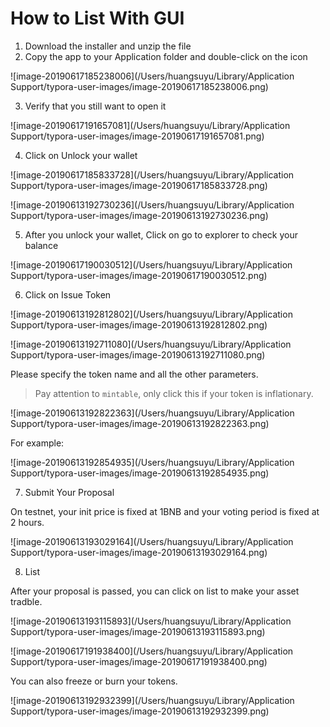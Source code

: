# How to List With GUI

1. Download the installer and unzip the file
2. Copy the app to your Application folder and double-click on the icon

![image-20190617185238006](/Users/huangsuyu/Library/Application Support/typora-user-images/image-20190617185238006.png)

3. Verify that you still want to open it

![image-20190617191657081](/Users/huangsuyu/Library/Application Support/typora-user-images/image-20190617191657081.png)

4. Click on Unlock your wallet

![image-20190617185833728](/Users/huangsuyu/Library/Application Support/typora-user-images/image-20190617185833728.png)


![image-20190613192730236](/Users/huangsuyu/Library/Application Support/typora-user-images/image-20190613192730236.png)



5. After you unlock your wallet, Click on go to explorer to check your balance

![image-20190617190030512](/Users/huangsuyu/Library/Application Support/typora-user-images/image-20190617190030512.png)

6. Click on Issue Token



![image-20190613192812802](/Users/huangsuyu/Library/Application Support/typora-user-images/image-20190613192812802.png)


![image-20190613192711080](/Users/huangsuyu/Library/Application Support/typora-user-images/image-20190613192711080.png)





Please specify the token name and all the other parameters.  

> Pay attention to `mintable`, only click this if your token is inflationary. 




![image-20190613192822363](/Users/huangsuyu/Library/Application Support/typora-user-images/image-20190613192822363.png)



For example:

![image-20190613192854935](/Users/huangsuyu/Library/Application Support/typora-user-images/image-20190613192854935.png)

7. Submit Your Proposal

On testnet, your init price is fixed at 1BNB and your voting period is fixed at 2 hours.

![image-20190613193029164](/Users/huangsuyu/Library/Application Support/typora-user-images/image-20190613193029164.png)

8. List 

After your proposal is passed, you can click on list to make your asset tradble. 

![image-20190613193115893](/Users/huangsuyu/Library/Application Support/typora-user-images/image-20190613193115893.png)



![image-20190617191938400](/Users/huangsuyu/Library/Application Support/typora-user-images/image-20190617191938400.png)

You can also freeze or burn your tokens. 

![image-20190613192932399](/Users/huangsuyu/Library/Application Support/typora-user-images/image-20190613192932399.png)









